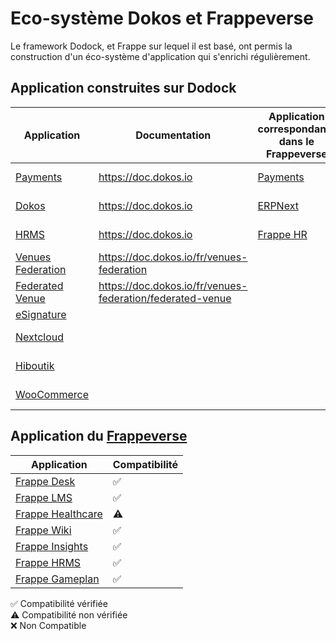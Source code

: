 # Eco-système Dokos et Frappeverse

Le framework Dodock, et Frappe sur lequel il est basé, ont permis la construction d'un éco-système d'application qui s'enrichi régulièrement.

## Application construites sur Dodock

|Application|Documentation|Application correspondante dans le Frappeverse|Statut|
|---|---|---|---|
|[Payments](https://gitlab.com/dokos/payments)|https://doc.dokos.io|[Payments](https://github.com/frappe/payments)|:pill{type="success" description="Stable"}|
|[Dokos](https://gitlab.com/dokos/dokos)|https://doc.dokos.io|[ERPNext](https://github.com/frappe/erpnext)|:pill{type="success" description="Stable"}|
|[HRMS](https://gitlab.com/dokos/hrms)|https://doc.dokos.io|[Frappe HR](https://github.com/frappe/hrms)|:pill{type="success" description="Stable"}|
|[Venues Federation](https://gitlab.com/dokos/venues-federation)|https://doc.dokos.io/fr/venues-federation||:pill{type="warning" description="Bêta"}|
|[Federated Venue](https://gitlab.com/dokos/venues-federation)|https://doc.dokos.io/fr/venues-federation/federated-venue||:pill{type="warning" description="Bêta"}|
|[eSignature](https://gitlab.com/dokos/esignature)|||:pill{description="Alpha"}|
|[Nextcloud](https://gitlab.com/dokos/nextcloud)|||:pill{type="warning" description="Bêta"}|
|[Hiboutik](https://gitlab.com/dokos/hiboutik)|||:pill{type="success" description="Stable"}|
|[WooCommerce](https://gitlab.com/dokos/dokos-woocommerce)|||:pill{type="success" description="Stable"}|


## Application du [Frappeverse](https://frappe.io/frappeverse)

|Application|Compatibilité|
|---|---|
|[Frappe Desk](https://frappedesk.com/)|✅|
|[Frappe LMS](https://frappedesk.com/)|✅|
|[Frappe Healthcare](https://github.com/frappe/health)|⚠️|
|[Frappe Wiki](https://frappe.io/wiki)|✅|
|[Frappe Insights](https://github.com/frappe/insights)|✅|
|[Frappe HRMS](https://github.com/frappe/hrms)|✅|
|[Frappe Gameplan](https://github.com/frappe/gameplan)|✅|

✅ Compatibilité vérifiée  
⚠️ Compatibilité non vérifiée  
❌ Non Compatible  